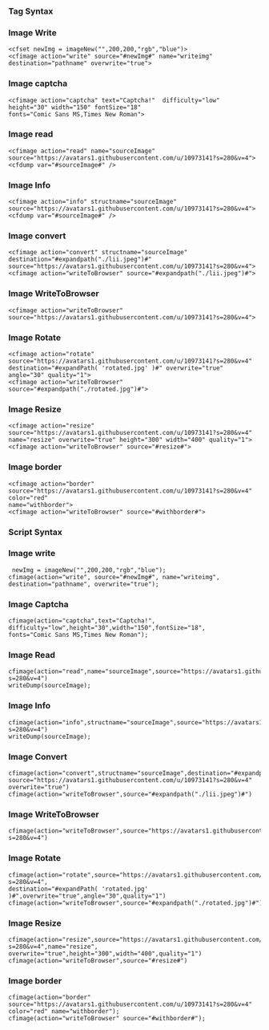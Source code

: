 ### Tag Syntax

### Image Write

```lucee
<cfset newImg = imageNew("",200,200,"rgb","blue")>
<cfimage action="write" source="#newImg#" name="writeimg" destination="pathname" overwrite="true">
```

### Image captcha

```lucee
<cfimage action="captcha" text="Captcha!"  difficulty="low" height="30" width="150" fontSize="18"
fonts="Comic Sans MS,Times New Roman">
```

### Image read

```lucee
<cfimage action="read" name="sourceImage" source="https://avatars1.githubusercontent.com/u/10973141?s=280&v=4">
<cfdump var="#sourceImage#" />
```

### Image Info

```lucee
<cfimage action="info" structname="sourceImage" source="https://avatars1.githubusercontent.com/u/10973141?s=280&v=4">
<cfdump var="#sourceImage#" />

```

### Image convert

```lucee
<cfimage action="convert" structname="sourceImage" destination="#expandpath("./lii.jpeg")#"
source="https://avatars1.githubusercontent.com/u/10973141?s=280&v=4">
<cfimage action="writeToBrowser" source="#expandpath("./lii.jpeg")#">
```

### Image WriteToBrowser

```lucee
<cfimage action="writeToBrowser" source="https://avatars1.githubusercontent.com/u/10973141?s=280&v=4">
```

### Image Rotate

```lucee
<cfimage action="rotate" source="https://avatars1.githubusercontent.com/u/10973141?s=280&v=4"
destination="#expandPath( 'rotated.jpg' )#" overwrite="true" angle="30" quality="1">
<cfimage action="writeToBrowser" source="#expandpath("./rotated.jpg")#">
```

### Image Resize

```lucee
<cfimage action="resize" source="https://avatars1.githubusercontent.com/u/10973141?s=280&v=4"
name="resize" overwrite="true" height="300" width="400" quality="1">
<cfimage action="writeToBrowser" source="#resize#">

```

### Image border

```lucee
<cfimage action="border" source="https://avatars1.githubusercontent.com/u/10973141?s=280&v=4" color="red"
name="withborder">
<cfimage action="writeToBrowser" source="#withborder#">
```

### Script Syntax

### Image write

```luceescript
 newImg = imageNew("",200,200,"rgb","blue");
cfimage(action="write", source="#newImg#", name="writeimg", destination="pathname", overwrite="true");
```

### Image Captcha

```luceescript
cfimage(action="captcha",text="Captcha!", difficulty="low",height="30",width="150",fontSize="18",
fonts="Comic Sans MS,Times New Roman");
```

### Image Read

```luceescript
cfimage(action="read",name="sourceImage",source="https://avatars1.githubusercontent.com/u/10973141?s=280&v=4")
writeDump(sourceImage);
```

### Image Info

```luceescript
cfimage(action="info",structname="sourceImage",source="https://avatars1.githubusercontent.com/u/10973141?s=280&v=4")
writeDump(sourceImage);
```

### Image Convert

```luceescript
cfimage(action="convert",structname="sourceImage",destination="#expandpath("./lii.jpeg")#",
source="https://avatars1.githubusercontent.com/u/10973141?s=280&v=4" overwrite="true")
cfimage(action="writeToBrowser",source="#expandpath("./lii.jpeg")#")
```

### Image WriteToBrowser

```luceescript
cfimage(action="writeToBrowser",source="https://avatars1.githubusercontent.com/u/10973141?s=280&v=4")
```

### Image Rotate

```luceescript
cfimage(action="rotate",source="https://avatars1.githubusercontent.com/u/10973141?s=280&v=4",
destination="#expandPath( 'rotated.jpg' )#",overwrite="true",angle="30",quality="1")
cfimage(action="writeToBrowser",source="#expandpath("./rotated.jpg")#")
```

### Image Resize

```luceescript
cfimage(action="resize",source="https://avatars1.githubusercontent.com/u/10973141?s=280&v=4",name="resize",
overwrite="true",height="300",width="400",quality="1")
cfimage(action="writeToBrowser",source="#resize#")
```

### Image border

```luceescript
cfimage(action="border" source="https://avatars1.githubusercontent.com/u/10973141?s=280&v=4" color="red" name="withborder");
cfimage(action="writeToBrowser" source="#withborder#");

```